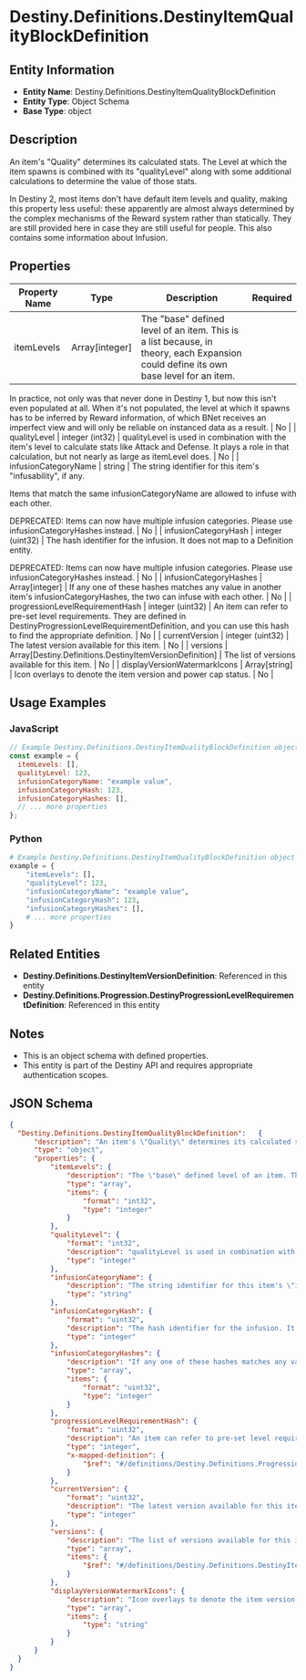 # Destiny.Definitions.DestinyItemQualityBlockDefinition

## Entity Information
- **Entity Name**: Destiny.Definitions.DestinyItemQualityBlockDefinition
- **Entity Type**: Object Schema
- **Base Type**: object

## Description
An item's "Quality" determines its calculated stats. The Level at which the item spawns is combined with its "qualityLevel" along with some additional calculations to determine the value of those stats.
In Destiny 2, most items don't have default item levels and quality, making this property less useful: these apparently are almost always determined by the complex mechanisms of the Reward system rather than statically. They are still provided here in case they are still useful for people. This also contains some information about Infusion.

## Properties

| Property Name | Type | Description | Required |
|---------------|------|-------------|----------|
| itemLevels | Array[integer] | The "base" defined level of an item. This is a list because, in theory, each Expansion could define its own base level for an item.
In practice, not only was that never done in Destiny 1, but now this isn't even populated at all. When it's not populated, the level at which it spawns has to be inferred by Reward information, of which BNet receives an imperfect view and will only be reliable on instanced data as a result. | No |
| qualityLevel | integer (int32) | qualityLevel is used in combination with the item's level to calculate stats like Attack and Defense. It plays a role in that calculation, but not nearly as large as itemLevel does. | No |
| infusionCategoryName | string | The string identifier for this item's "infusability", if any. 
Items that match the same infusionCategoryName are allowed to infuse with each other.
DEPRECATED: Items can now have multiple infusion categories. Please use infusionCategoryHashes instead. | No |
| infusionCategoryHash | integer (uint32) | The hash identifier for the infusion. It does not map to a Definition entity.
DEPRECATED: Items can now have multiple infusion categories. Please use infusionCategoryHashes instead. | No |
| infusionCategoryHashes | Array[integer] | If any one of these hashes matches any value in another item's infusionCategoryHashes, the two can infuse with each other. | No |
| progressionLevelRequirementHash | integer (uint32) | An item can refer to pre-set level requirements. They are defined in DestinyProgressionLevelRequirementDefinition, and you can use this hash to find the appropriate definition. | No |
| currentVersion | integer (uint32) | The latest version available for this item. | No |
| versions | Array[Destiny.Definitions.DestinyItemVersionDefinition] | The list of versions available for this item. | No |
| displayVersionWatermarkIcons | Array[string] | Icon overlays to denote the item version and power cap status. | No |

## Usage Examples

### JavaScript
```javascript
// Example Destiny.Definitions.DestinyItemQualityBlockDefinition object
const example = {
  itemLevels: [],
  qualityLevel: 123,
  infusionCategoryName: "example value",
  infusionCategoryHash: 123,
  infusionCategoryHashes: [],
  // ... more properties
};
```

### Python
```python
# Example Destiny.Definitions.DestinyItemQualityBlockDefinition object
example = {
    "itemLevels": [],
    "qualityLevel": 123,
    "infusionCategoryName": "example value",
    "infusionCategoryHash": 123,
    "infusionCategoryHashes": [],
    # ... more properties
}
```

## Related Entities
- **Destiny.Definitions.DestinyItemVersionDefinition**: Referenced in this entity
- **Destiny.Definitions.Progression.DestinyProgressionLevelRequirementDefinition**: Referenced in this entity

## Notes
- This is an object schema with defined properties.
- This entity is part of the Destiny API and requires appropriate authentication scopes.

## JSON Schema
```json
{
  "Destiny.Definitions.DestinyItemQualityBlockDefinition":   {
      "description": "An item's \"Quality\" determines its calculated stats. The Level at which the item spawns is combined with its \"qualityLevel\" along with some additional calculations to determine the value of those stats.\r\nIn Destiny 2, most items don't have default item levels and quality, making this property less useful: these apparently are almost always determined by the complex mechanisms of the Reward system rather than statically. They are still provided here in case they are still useful for people. This also contains some information about Infusion.",
      "type": "object",
      "properties": {
          "itemLevels": {
              "description": "The \"base\" defined level of an item. This is a list because, in theory, each Expansion could define its own base level for an item.\r\nIn practice, not only was that never done in Destiny 1, but now this isn't even populated at all. When it's not populated, the level at which it spawns has to be inferred by Reward information, of which BNet receives an imperfect view and will only be reliable on instanced data as a result.",
              "type": "array",
              "items": {
                  "format": "int32",
                  "type": "integer"
              }
          },
          "qualityLevel": {
              "format": "int32",
              "description": "qualityLevel is used in combination with the item's level to calculate stats like Attack and Defense. It plays a role in that calculation, but not nearly as large as itemLevel does.",
              "type": "integer"
          },
          "infusionCategoryName": {
              "description": "The string identifier for this item's \"infusability\", if any. \r\nItems that match the same infusionCategoryName are allowed to infuse with each other.\r\nDEPRECATED: Items can now have multiple infusion categories. Please use infusionCategoryHashes instead.",
              "type": "string"
          },
          "infusionCategoryHash": {
              "format": "uint32",
              "description": "The hash identifier for the infusion. It does not map to a Definition entity.\r\nDEPRECATED: Items can now have multiple infusion categories. Please use infusionCategoryHashes instead.",
              "type": "integer"
          },
          "infusionCategoryHashes": {
              "description": "If any one of these hashes matches any value in another item's infusionCategoryHashes, the two can infuse with each other.",
              "type": "array",
              "items": {
                  "format": "uint32",
                  "type": "integer"
              }
          },
          "progressionLevelRequirementHash": {
              "format": "uint32",
              "description": "An item can refer to pre-set level requirements. They are defined in DestinyProgressionLevelRequirementDefinition, and you can use this hash to find the appropriate definition.",
              "type": "integer",
              "x-mapped-definition": {
                  "$ref": "#/definitions/Destiny.Definitions.Progression.DestinyProgressionLevelRequirementDefinition"
              }
          },
          "currentVersion": {
              "format": "uint32",
              "description": "The latest version available for this item.",
              "type": "integer"
          },
          "versions": {
              "description": "The list of versions available for this item.",
              "type": "array",
              "items": {
                  "$ref": "#/definitions/Destiny.Definitions.DestinyItemVersionDefinition"
              }
          },
          "displayVersionWatermarkIcons": {
              "description": "Icon overlays to denote the item version and power cap status.",
              "type": "array",
              "items": {
                  "type": "string"
              }
          }
      }
  }
}
```
